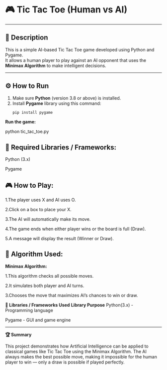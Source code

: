 # 🎮 Tic Tac Toe (Human vs AI)

---
## 🧭 Description
This is a simple AI-based Tic Tac Toe game developed using Python and Pygame.  
It allows a human player to play against an AI opponent that uses the **Minimax Algorithm** to make intelligent decisions.

---

## ⚙️ How to Run
1. Make sure **Python** (version 3.8 or above) is installed.
2. Install **Pygame** library using this command:
   ```bash
   pip install pygame
   
**Run the game:**

python tic_tac_toe.py

## 🧩 Required Libraries / Frameworks:

Python (3.x)

Pygame

## 🎮 How to Play:

1.The player uses X and AI uses O.

2.Click on a box to place your X.

3.The AI will automatically make its move.

4.The game ends when either player wins or the board is full (Draw).

5.A message will display the result (Winner or Draw).

## 🧠 Algorithm Used:

**Minimax Algorithm:**

1.This algorithm checks all possible moves.

2.It simulates both player and AI turns.

3.Chooses the move that maximizes AI’s chances to win or draw.

**🧱 Libraries / Frameworks Used**
**Library	Purpose**
Python(3.x) -	Programming language

Pygame -	GUI and game engine

---

**🏆 Summary**

This project demonstrates how Artificial Intelligence can be applied to classical games like Tic Tac Toe using the Minimax Algorithm.
The AI always makes the best possible move, making it impossible for the human player to win — only a draw is possible if played perfectly.
